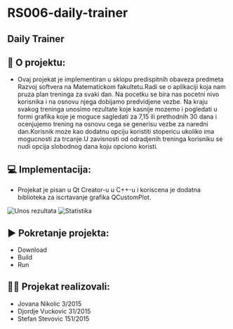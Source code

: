 
# RS006-daily-trainer
## Daily Trainer

## 💪 O projektu:
* Ovaj projekat je implementiran u sklopu predispitnih obaveza predmeta Razvoj softvera na Matematickom fakultetu.Radi se o aplikaciji koja nam pruza plan treninga za svaki dan. Na pocetku se bira nas pocetni nivo korisnika i na osnovu njega dobijamo predvidjene vezbe. Na kraju svakog treninga unosimo rezultate koje kasnije mozemo i pogledati u formi grafika koje je moguce sagledati za 7,15 ili prethodnih 30 dana i ocenjujemo trening na osnovu cega se generisu vezbe za naredni dan.Korisnik moze kao dodatnu opciju koristiti stopericu ukoliko ima mogucnosti za trcanje.U zavisnosti od odradjenih treninga korisniku se nudi opcija slobodnog dana koju opciono koristi.

## 💻 Implementacija:
* Projekat je pisan u Qt Creator-u u C++-u i koriscena je dodatna biblioteka za iscrtavanje grafika QCustomPlot.

<img src="https://i.imgur.com/u5esXfc.png" alt="Unos rezultata"/>
<img src="https://i.imgur.com/wzF6V0A.png" alt="Statistika"/>

## ▶️ Pokretanje projekta:
* Download<br />
* Build<br />
* Run <br />
 ##  👨‍🎓 Projekat realizovali:<br />
* Jovana Nikolic 3/2015<br />
* Djordje Vuckovic 31/2015<br />
* Stefan Stevovic 151/2015
